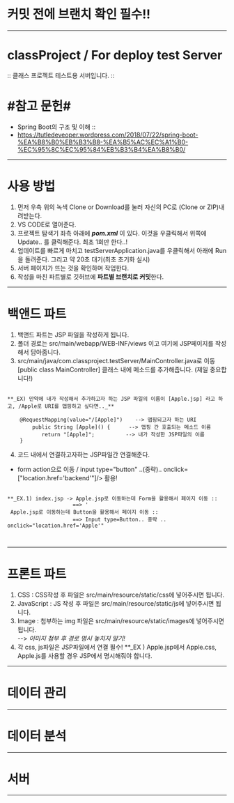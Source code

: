 <h1> 커밋 전에 브랜치 확인 필수!! </h1>
<hr> 
<h1> classProject / For deploy test Server  </h1>
:: 클래스 프로젝트 테스트용 서버입니다. ::  



# #참고 문헌# #
- Spring Boot의 구조 및 이해 ::  
- https://tutledeveoper.wordpress.com/2018/07/22/spring-boot-%EA%B8%B0%EB%B3%B8-%EA%B5%AC%EC%A1%B0-%EC%95%8C%EC%95%84%EB%B3%B4%EA%B8%B0/

<hr>


# 사용 방법 #  
1. 먼저 우측 위의 녹색 Clone or Download를 눌러 자신의 PC로 (Clone or ZIP)내려받는다.  
2. VS CODE로 열어준다.  
3. 프로젝트 탐색기 좌측 아래에 **_pom.xml_** 이 있다. 이것을 우클릭해서 위쪽에 Update.. 를 클릭해준다. 최초 1회만 한다..!   
4. 업데이트를 빠르게 마치고 testServerApplication.java를 우클릭해서 아래에 Run을 돌려준다. 그리고 약 20초 대기(최초 초기화 실시)  
5. 서버 페이지가 뜨는 것을 확인하며 작업한다.  
6. 작성을 마친 파트별로 깃허브에 **파트별 브랜치로 커밋**한다.   


<hr>

# 백앤드 파트 #  
1. 백앤드 파트는 JSP 파일을 작성하게 됩니다.  
2. 폴더 경로는 src/main/webapp/WEB-INF/views 이고 여기에 JSP페이지를 작성해서 담아줍니다.  
3. src/main/java/com.classproject.testServer/MainController.java로 이동  
   [public class MainController] 클래스 내에 메소드를 추가해줍니다. (제일 중요합니다!)  
   
 <pre><code>
**_EX) 만약에 내가 작성해서 추가하고자 하는 JSP 파일의 이름이 [Apple.jsp] 라고 하고, /Apple로 URI를 맵핑하고 싶다면.._**   
      
    @RequestMapping(value="/[Apple]")    --> 맵핑되고자 하는 URI   
        public String [Apple]() {      --> 맵핑 간 호출되는 메소드 이름  
           return "[Apple]";          --> 내가 작성한 JSP파일의 이름  
    }  </code></pre>
    
4. 코드 내에서 연결하고자하는 JSP파일간 연결해준다.  
  - form action으로 이동 / input type="button" ..(중략).. onclick=["location.href='backend'"]/> 활용! 
  <pre><code>
**_EX.1) index.jsp -> Apple.jsp로 이동하는데 Form을 활용해서 페이지 이동 ::  
                     ==> '<form action = Apple.jsp..' 중략  
                        
**_EX.2) index.jps -> Apple.jsp로 이동하는데 Button을 활용해서 페이지 이동 ::  
                     ==> Input type=Button.. 중략 .. onclick="location.href='Apple'"  
                        </code></pre>
                    
<hr>

# 프론트 파트 #  
1. CSS : CSS작성 후 파일은 src/main/resource/static/css에 넣어주시면 됩니다.  
2. JavaScript : JS 작성 후 파일은 src/main/resource/static/js에 넣어주시면 됩니다.  
3. Image : 첨부하는 img 파일은 src/main/resource/static/images에 넣어주시면 됩니다.  
  --> _이미지 첨부 후 경로 명시 놓치지 말기!_   
4. 각 css, js파일은 JSP파일에서 연결 필수! 
  **_EX ) Apple.jsp에서 Apple.css, Apple.js를 사용할 경우 JSP에서 명시해줘야 합니다.
  
  
<hr>

# 데이터 관리 #  

<hr>

# 데이터 분석 #  

<hr>

# 서버 #  

<hr>
